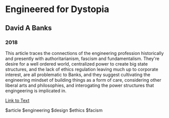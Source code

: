 # Engineered for Dystopia
## David A Banks
### 2018

This article traces the connections of the engineering profession historically and presently with authoritarianism, fascism and fundamentalism.  They're desire for a well ordered world, centralized power to create big state structures, and the lack of ethics regulation leaving much up to corporate interest, are all problematic to Banks, and they suggest cultivating the engineering mindset of building things as a form of care, considering other liberal arts and philosophies, and interogating the power structures that engingeering is implicated in.

[Link to Text](https://thebaffler.com/latest/engineered-for-dystopia-banks)

$article $engineering $design $ethics $facism

